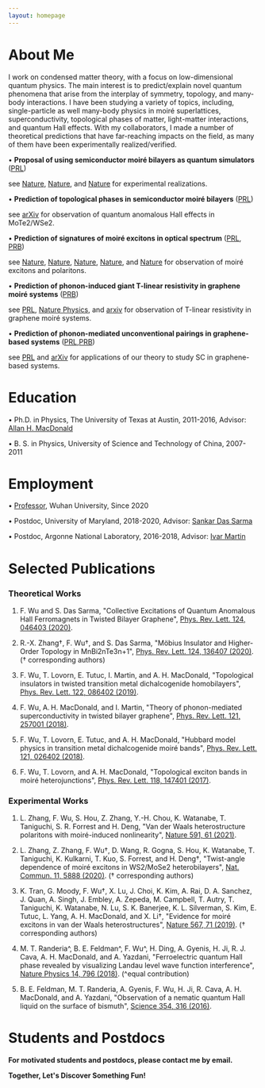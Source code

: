 ```yaml
---
layout: homepage
---
```


# About Me

I work on condensed matter theory, with a focus on low-dimensional quantum physics. The main interest is to predict/explain novel quantum phenomena that arise from the interplay of symmetry, topology, and many-body interactions. I have been studying a variety of topics, including, single-particle as well many-body physics in moiré superlattices, superconductivity, topological phases of matter, light-matter interactions, and quantum Hall effects. With my collaborators, I made a number of theoretical predictions that have far-reaching impacts on the field, as many of them have been experimentally realized/verified.

•	**Proposal of using semiconductor moiré bilayers as quantum simulators** ([PRL](https://journals.aps.org/prl/abstract/10.1103/PhysRevLett.121.026402))

see [Nature](https://www.nature.com/articles/s41586-020-2085-3), [Nature](https://www.nature.com/articles/s41586-020-2092-4), and [Nature](https://www.nature.com/articles/s41586-020-2868-6) for experimental realizations.

•	**Prediction of topological phases in semiconductor moiré bilayers** ([PRL](https://journals.aps.org/prl/abstract/10.1103/PhysRevLett.122.086402))

see [arXiv](https://arxiv.org/abs/2107.01796) for observation of quantum anomalous Hall effects in MoTe2/WSe2.

•	**Prediction of signatures of moiré excitons in optical spectrum** ([PRL](https://journals.aps.org/prl/abstract/10.1103/PhysRevLett.118.147401), [PRB](https://journals.aps.org/prb/abstract/10.1103/PhysRevB.97.035306))

see [Nature](https://www.nature.com/articles/s41586-019-0975-z), [Nature](https://www.nature.com/articles/s41586-019-0976-y), [Nature](https://www.nature.com/articles/s41586-019-0957-1),  [Nature](https://www.nature.com/articles/s41586-019-0986-9), and [Nature](https://www.nature.com/articles/s41586-021-03228-5) for observation of moiré excitons and polaritons.

•	**Prediction of phonon-induced giant T-linear resistivity in graphene moiré systems** ([PRB](https://journals.aps.org/prb/abstract/10.1103/PhysRevB.99.165112))

see [PRL](https://journals.aps.org/prl/abstract/10.1103/PhysRevLett.124.076801), [Nature Physics](https://www.nature.com/articles/s41567-019-0596-3?proof=t), and [arxiv](https://arxiv.org/abs/2104.05406) for observation of T-linear resistivity in graphene moiré systems.

•	**Prediction of phonon-mediated unconventional pairings in graphene-based systems** ([PRL](https://journals.aps.org/prl/abstract/10.1103/PhysRevLett.121.257001),[PRB](https://journals.aps.org/prb/abstract/10.1103/PhysRevB.99.165112))

see [PRL](https://journals.aps.org/prl/abstract/10.1103/PhysRevLett.123.237002) and [arXiv](https://arxiv.org/abs/2106.13231) for applications of our theory to study SC in graphene-based systems.







# Education

•	Ph.D. in Physics, The University of Texas at Austin, 2011-2016, Advisor: [Allan H. MacDonald](https://cns.utexas.edu/directory/item/18-physics/444-macdonald-allan-h?Itemid=349)

•	B. S. in Physics, University of Science and Technology of China, 2007-2011


# Employment

•	[Professor](https://physics.whu.edu.cn/info/1052/7001.htm), Wuhan University, Since 2020

•	Postdoc, University of Maryland, 2018-2020, Advisor: [Sankar Das Sarma](https://www.physics.umd.edu/cmtc/)

•	Postdoc, Argonne National Laboratory, 2016-2018, Advisor: [Ivar Martin](https://www.anl.gov/profile/ivar-martin)



# Selected Publications

### Theoretical Works

1.	F. Wu and S. Das Sarma, "Collective Excitations of Quantum Anomalous Hall Ferromagnets in Twisted Bilayer Graphene", [Phys. Rev. Lett. 124, 046403 (2020)](https://journals.aps.org/prl/abstract/10.1103/PhysRevLett.124.046403).

2.	R.-X. Zhang†, F. Wu†, and S. Das Sarma, "Möbius Insulator and Higher-Order Topology in MnBi2nTe3n+1", [Phys. Rev. Lett. 124, 136407 (2020)](https://journals.aps.org/prl/abstract/10.1103/PhysRevLett.124.136407). († corresponding authors)

3.	F. Wu, T. Lovorn, E. Tutuc, I. Martin, and A. H. MacDonald, "Topological insulators in twisted transition metal dichalcogenide homobilayers", [Phys. Rev. Lett. 122, 086402 (2019)](https://journals.aps.org/prl/abstract/10.1103/PhysRevLett.122.086402).

4.	F. Wu, A. H. MacDonald, and I. Martin, "Theory of phonon-mediated superconductivity in twisted bilayer graphene", [Phys. Rev. Lett. 121, 257001 (2018)](https://journals.aps.org/prl/abstract/10.1103/PhysRevLett.121.257001).

5.	F. Wu, T. Lovorn, E. Tutuc, and A. H. MacDonald, "Hubbard model physics in transition metal dichalcogenide moiré bands", [Phys. Rev. Lett. 121, 026402 (2018)](https://journals.aps.org/prl/abstract/10.1103/PhysRevLett.121.026402).

6.	F. Wu, T. Lovorn, and A. H. MacDonald, "Topological exciton bands in moiré heterojunctions", [Phys. Rev. Lett. 118, 147401 (2017)](https://journals.aps.org/prl/abstract/10.1103/PhysRevLett.118.147401).


### Experimental Works

1.	L. Zhang, F. Wu, S. Hou, Z. Zhang, Y.-H. Chou, K. Watanabe, T. Taniguchi, S. R. Forrest and H. Deng, "Van der Waals heterostructure polaritons with moiré-induced nonlinearity", [Nature 591, 61 (2021)](https://www.nature.com/articles/s41586-021-03228-5).

2.	L. Zhang, Z. Zhang, F. Wu†, D. Wang, R. Gogna, S. Hou, K. Watanabe, T. Taniguchi, K. Kulkarni, T. Kuo, S. Forrest, and H. Deng†, "Twist-angle dependence of moiré excitons in WS2/MoSe2 heterobilayers", [Nat. Commun. 11, 5888 (2020)](https://www.nature.com/articles/s41467-020-19466-6). († corresponding authors)

3.	K. Tran, G. Moody, F. Wu†, X. Lu, J. Choi, K. Kim, A. Rai, D. A. Sanchez, J. Quan, A. Singh, J. Embley, A. Zepeda, M. Campbell, T. Autry, T. Taniguchi, K. Watanabe, N. Lu, S. K. Banerjee, K. L. Silverman, S. Kim, E. Tutuc, L. Yang, A. H. MacDonald, and X. Li†, "Evidence for moiré excitons in van der Waals heterostructures", [Nature 567, 71 (2019)](https://www.nature.com/articles/s41586-019-0975-z). († corresponding authors)

4.	M. T. Randeria^, B. E. Feldman^, F. Wu^, H. Ding, A. Gyenis, H. Ji, R. J. Cava, A. H. MacDonald, and A. Yazdani, "Ferroelectric quantum Hall phase revealed by visualizing Landau level wave function interference", [Nature Physics 14, 796 (2018)](https://doi.org/10.1038/s41567-018-0148-2). (^equal contribution)

5.	B. E. Feldman, M. T. Randeria, A. Gyenis, F. Wu, H. Ji, R. Cava, A. H. MacDonald, and A. Yazdani, "Observation of a nematic quantum Hall liquid on the surface of bismuth", [Science 354, 316 (2016)](http://science.sciencemag.org/content/354/6310/316).


# Students and Postdocs

**For motivated students and postdocs, please contact me by email.**

**Together, Let's Discover Something Fun!**
